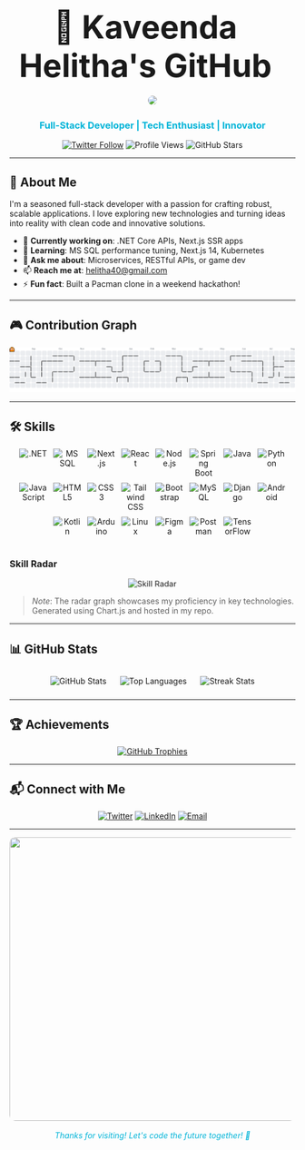 # <div align="center" style="font-size: 2em; animation: type 2s steps(40, end) infinite alternate;">👋 Kaveenda Helitha's GitHub</div>

<style>
@keyframes type {
  from { width: 0; }
  to { width: 100%; }
}
@keyframes fadeIn {
  from { opacity: 0; transform: translateY(20px); }
  to { opacity: 1; transform: translateY(0); }
}
@keyframes pulse {
  0% { transform: scale(1); }
  50% { transform: scale(1.05); }
  100% { transform: scale(1); }
}
section {
  animation: fadeIn 1s ease-in-out;
}
img:hover {
  transform: scale(1.1);
  transition: transform 0.3s ease;
}
</style>

<div align="center">
  <img src="https://media.giphy.com/media/M9gbBd9nbDrOTu1Mqx/giphy.gif" width="100" style="border-radius: 50%;"/>
  <h3 style="color: #00b4d8;">Full-Stack Developer | Tech Enthusiast | Innovator</h3>
  <p>
    <a href="https://twitter.com/" target="_blank"><img src="https://img.shields.io/twitter/follow/?logo=twitter&style=for-the-badge&color=1DA1F2&label=Follow%20Me" alt="Twitter Follow"/></a>
    <img src="https://komarev.com/ghpvc/?username=kaveendahelitha&label=Profile%20Views&color=ff2e63&style=flat-square&animate=true" alt="Profile Views"/>
    <img src="https://img.shields.io/github/stars/kaveendahelitha?color=ffd60a&style=social" alt="GitHub Stars"/>
  </p>
</div>

---

## 🌟 About Me
<section>
I'm a seasoned full-stack developer with a passion for crafting robust, scalable applications. I love exploring new technologies and turning ideas into reality with clean code and innovative solutions.

- 🔭 **Currently working on**: .NET Core APIs, Next.js SSR apps
- 🌱 **Learning**: MS SQL performance tuning, Next.js 14, Kubernetes
- 💬 **Ask me about**: Microservices, RESTful APIs, or game dev
- 📫 **Reach me at**: [helitha40@gmail.com](mailto:helitha40@gmail.com)
- ⚡ **Fun fact**: Built a Pacman clone in a weekend hackathon!
</section>

---

## 🎮 Contribution Graph
<section>
<picture>
  <source media="(prefers-color-scheme: dark)" srcset="https://raw.githubusercontent.com/kaveendahelitha/kaveendahelitha/output/pacman-contribution-graph-dark.svg">
  <source media="(prefers-color-scheme: light)" srcset="https://raw.githubusercontent.com/kaveendahelitha/kaveendahelitha/output/pacman-contribution-graph.svg">
  <img alt="Pacman Contribution Graph" src="https://raw.githubusercontent.com/kaveendahelitha/kaveendahelitha/output/pacman-contribution-graph.svg" style="width: 100%; max-width: 600px;"/>
</picture>
</section>

---

## 🛠️ Skills
<section>
<div align="center" style="display: flex; flex-wrap: wrap; gap: 10px; justify-content: center;">
  <img src="https://cdn.jsdelivr.net/gh/devicons/devicon/icons/dotnetcore/dotnetcore-original.svg" alt=".NET" width="50" height="50" title=".NET"/>
  <img src="https://cdn.jsdelivr.net/gh/devicons/devicon/icons/microsoftsqlserver/microsoftsqlserver-plain-wordmark.svg" alt="MS SQL" width="50" height="50" title="MS SQL"/>
  <img src="https://cdn.jsdelivr.net/gh/devicons/devicon/icons/nextjs/nextjs-original.svg" alt="Next.js" width="50" height="50" title="Next.js"/>
  <img src="https://cdn.jsdelivr.net/gh/devicons/devicon/icons/react/react-original-wordmark.svg" alt="React" width="50" height="50" title="React"/>
  <img src="https://cdn.jsdelivr.net/gh/devicons/devicon/icons/nodejs/nodejs-original-wordmark.svg" alt="Node.js" width="50" height="50" title="Node.js"/>
  <img src="https://cdn.jsdelivr.net/gh/devicons/devicon/icons/spring/spring-original.svg" alt="Spring Boot" width="50" height="50" title="Spring Boot"/>
  <img src="https://cdn.jsdelivr.net/gh/devicons/devicon/icons/java/java-original.svg" alt="Java" width="50" height="50" title="Java"/>
  <img src="https://cdn.jsdelivr.net/gh/devicons/devicon/icons/python/python-original.svg" alt="Python" width="50" height="50" title="Python"/>
  <img src="https://cdn.jsdelivr.net/gh/devicons/devicon/icons/javascript/javascript-original.svg" alt="JavaScript" width="50" height="50" title="JavaScript"/>
  <img src="https://cdn.jsdelivr.net/gh/devicons/devicon/icons/html5/html5-original-wordmark.svg" alt="HTML5" width="50" height="50" title="HTML5"/>
  <img src="https://cdn.jsdelivr.net/gh/devicons/devicon/icons/css3/css3-original-wordmark.svg" alt="CSS3" width="50" height="50" title="CSS3"/>
  <img src="https://cdn.jsdelivr.net/gh/devicons/devicon/icons/tailwindcss/tailwindcss-plain.svg" alt="Tailwind CSS" width="50" height="50" title="Tailwind CSS"/>
  <img src="https://cdn.jsdelivr.net/gh/devicons/devicon/icons/bootstrap/bootstrap-plain-wordmark.svg" alt="Bootstrap" width="50" height="50" title="Bootstrap"/>
  <img src="https://cdn.jsdelivr.net/gh/devicons/devicon/icons/mysql/mysql-original-wordmark.svg" alt="MySQL" width="50" height="50" title="MySQL"/>
  <img src="https://cdn.jsdelivr.net/gh/devicons/devicon/icons/django/django-plain.svg" alt="Django" width="50" height="50" title="Django"/>
  <img src="https://cdn.jsdelivr.net/gh/devicons/devicon/icons/android/android-original-wordmark.svg" alt="Android" width="50" height="50" title="Android"/>
  <img src="https://cdn.jsdelivr.net/gh/devicons/devicon/icons/kotlin/kotlin-original.svg" alt="Kotlin" width="50" height="50" title="Kotlin"/>
  <img src="https://cdn.jsdelivr.net/gh/devicons/devicon/icons/arduino/arduino-original.svg" alt="Arduino" width="50" height="50" title="Arduino"/>
  <img src="https://cdn.jsdelivr.net/gh/devicons/devicon/icons/linux/linux-original.svg" alt="Linux" width="50" height="50" title="Linux"/>
  <img src="https://cdn.jsdelivr.net/gh/devicons/devicon/icons/figma/figma-original.svg" alt="Figma" width="50" height="50" title="Figma"/>
  <img src="https://cdn.jsdelivr.net/gh/devicons/devicon/icons/postman/postman-original.svg" alt="Postman" width="50" height="50" title="Postman"/>
  <img src="https://cdn.jsdelivr.net/gh/devicons/devicon/icons/tensorflow/tensorflow-original.svg" alt="TensorFlow" width="50" height="50" title="TensorFlow"/>
</div>
</section>

### Skill Radar
<section>
<div align="center">
  <img src="https://raw.githubusercontent.com/kaveendahelitha/kaveendahelitha/main/radar-skills.svg" alt="Skill Radar" style="width: 100%; max-width: 400px; animation: pulse 2s infinite;"/>
</div>
</section>

> *Note*: The radar graph showcases my proficiency in key technologies. Generated using Chart.js and hosted in my repo.

---

## 📊 GitHub Stats
<section>
<div align="center">
  <img src="https://github-readme-stats.vercel.app/api?username=kaveendahelitha&show_icons=true&theme=dracula&hide_border=true" alt="GitHub Stats" style="margin: 10px;"/>
  <img src="https://github-readme-stats.vercel.app/api/top-langs?username=kaveendahelitha&show_icons=true&locale=en&layout=compact&theme=dracula&hide_border=true" alt="Top Languages" style="margin: 10px;"/>
  <img src="https://github-readme-streak-stats.herokuapp.com/?user=kaveendahelitha&theme=dracula&hide_border=true" alt="Streak Stats" style="margin: 10px;"/>
</
div>
</section>

---

## 🏆 Achievements
<section>
<div align="center">
  <a href="https://github.com/ryo-ma/github-profile-trophy">
    <img src="https://github-profile-trophy.vercel.app/?username=kaveendahelitha&theme=dracula&no-frame=true" alt="GitHub Trophies"/>
  </a>
</div>
</section>

---

## 📬 Connect with Me
<section>
<div align="center">
  <a href="https://twitter.com/" target="_blank"><img src="https://cdn.jsdelivr.net/gh/devicons/devicon/icons/twitter/twitter-original.svg" alt="Twitter" width="40" height="40"/></a>
  <a href="https://linkedin.com/in/kaveendahelitha" target="_blank"><img src="https://cdn.jsdelivr.net/gh/devicons/devicon/icons/linkedin/linkedin-original.svg" alt="LinkedIn" width="40" height="40"/></a>
  <a href="mailto:helitha40@gmail.com"><img src="https://img.shields.io/badge/Email-helitha40@gmail.com-red?style=flat-square&logo=gmail" alt="Email"/></a>
</div>
</section>

---

<div align="center">
  <img src="https://media.giphy.com/media/v1.Y2lkPTc5MGI3NjExdG5obGtycWF0YThyM3NrODgwYTlzZ3R3NnE3eHo3c2dhNDh0MmVxNSZlcD12MV9naWZzX3NlYXJjaCZjdD1n/jBOOXxSJfG8kqMxT11/giphy.gif" width="600" height="500" style="border-radius: 10px;"/>
  <p style="font-style: italic; color: #00b4d8;">Thanks for visiting! Let's code the future together! 🚀</p>
</div>
